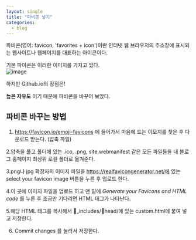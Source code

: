 ```yaml
---
layout: single
title: "파비콘 넣기"
categories:
  - blog
---
```



파비콘(영어: favicon, 'favorites + icon')이란 인터넷 웹 브라우저의 주소창에 표시되는 웹사이트나 웹페이지를 대표하는 아이콘이다. <br>

기본 파이콘은 이러한 이미지를 가지고 있다.<br>
![image](https://user-images.githubusercontent.com/108711033/178106480-d7149f33-bc0c-48f7-a4fb-72e3b8e85347.png)

하지만 Github.io의 장점은!

**높은 자유도** 이기 때문에 파비콘을 바꾸어 보았다.

## 파비콘 바꾸는 방법

1. <https://favicon.io/emoji-favicons> 에 들어가서 마음에 드는 이모지를 찾은 후 다운로드 받는다. (압축 파일)

2.압축을 풀고 폴더에 있는 .ico, .png, site.webmanifest 같은 모든 파일들을 내 블로그 홈페이지 최상위 로컬 폴더로 옮겨준다.

3.png나 jpg 확장자의 이미지 파일을 https://realfavicongenerator.net/에 있는 select your favicon image 버튼을 누른 후 업로드 한다.

4.이 곳에 이미지 파일을 업로드 하고 맨 밑에 *Generate your Favicons and HTML code* 를 누른 후 조금만 기다리면 HTML 태그가 나타난다.

5.해당 HTML 태그를 복사해서 📁_includes/📁head/에 있는 custom.html에 붙여 넣고 저장한다.

6. Commit changes 를 눌러서 저장한다.


